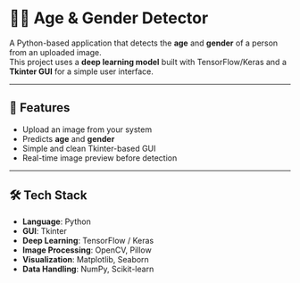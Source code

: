 # 🧑‍🦰 Age & Gender Detector

A Python-based application that detects the **age** and **gender** of a person from an uploaded image.  
This project uses a **deep learning model** built with TensorFlow/Keras and a **Tkinter GUI** for a simple user interface.

---

## 📌 Features
- Upload an image from your system
- Predicts **age** and **gender**
- Simple and clean Tkinter-based GUI
- Real-time image preview before detection

---

## 🛠 Tech Stack
- **Language**: Python
- **GUI**: Tkinter
- **Deep Learning**: TensorFlow / Keras
- **Image Processing**: OpenCV, Pillow
- **Visualization**: Matplotlib, Seaborn
- **Data Handling**: NumPy, Scikit-learn

